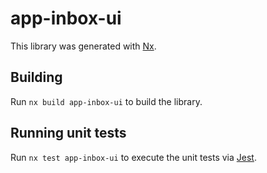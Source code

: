 # app-inbox-ui

This library was generated with [Nx](https://nx.dev).

## Building

Run `nx build app-inbox-ui` to build the library.

## Running unit tests

Run `nx test app-inbox-ui` to execute the unit tests via [Jest](https://jestjs.io).

